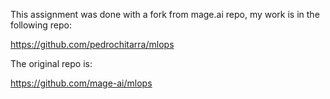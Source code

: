 This assignment was done with a fork from mage.ai repo, my work is in the following repo:

https://github.com/pedrochitarra/mlops

The original repo is:

https://github.com/mage-ai/mlops